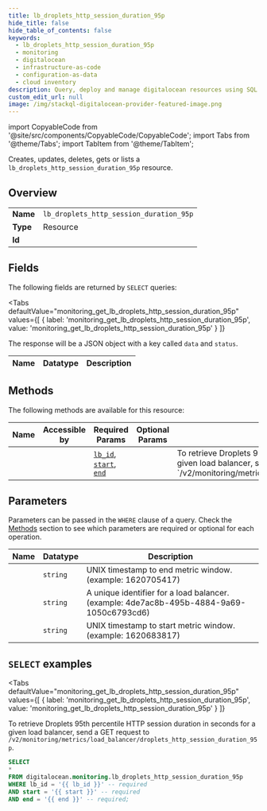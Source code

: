 ```yaml
--- 
title: lb_droplets_http_session_duration_95p
hide_title: false
hide_table_of_contents: false
keywords:
  - lb_droplets_http_session_duration_95p
  - monitoring
  - digitalocean
  - infrastructure-as-code
  - configuration-as-data
  - cloud inventory
description: Query, deploy and manage digitalocean resources using SQL
custom_edit_url: null
image: /img/stackql-digitalocean-provider-featured-image.png
---
```


import CopyableCode from '@site/src/components/CopyableCode/CopyableCode';
import Tabs from '@theme/Tabs';
import TabItem from '@theme/TabItem';

Creates, updates, deletes, gets or lists a <code>lb_droplets_http_session_duration_95p</code> resource.

## Overview
<table><tbody>
<tr><td><b>Name</b></td><td><code>lb_droplets_http_session_duration_95p</code></td></tr>
<tr><td><b>Type</b></td><td>Resource</td></tr>
<tr><td><b>Id</b></td><td><CopyableCode code="digitalocean.monitoring.lb_droplets_http_session_duration_95p" /></td></tr>
</tbody></table>

## Fields

The following fields are returned by `SELECT` queries:

<Tabs
    defaultValue="monitoring_get_lb_droplets_http_session_duration_95p"
    values={[
        { label: 'monitoring_get_lb_droplets_http_session_duration_95p', value: 'monitoring_get_lb_droplets_http_session_duration_95p' }
    ]}
>
<TabItem value="monitoring_get_lb_droplets_http_session_duration_95p">

The response will be a JSON object with a key called `data` and `status`.

<table>
<thead>
    <tr>
    <th>Name</th>
    <th>Datatype</th>
    <th>Description</th>
    </tr>
</thead>
<tbody>
</tbody>
</table>
</TabItem>
</Tabs>

## Methods

The following methods are available for this resource:

<table>
<thead>
    <tr>
    <th>Name</th>
    <th>Accessible by</th>
    <th>Required Params</th>
    <th>Optional Params</th>
    <th>Description</th>
    </tr>
</thead>
<tbody>
<tr>
    <td><a href="#monitoring_get_lb_droplets_http_session_duration_95p"><CopyableCode code="monitoring_get_lb_droplets_http_session_duration_95p" /></a></td>
    <td><CopyableCode code="select" /></td>
    <td><a href="#parameter-lb_id"><code>lb_id</code></a>, <a href="#parameter-start"><code>start</code></a>, <a href="#parameter-end"><code>end</code></a></td>
    <td></td>
    <td>To retrieve Droplets 95th percentile HTTP session duration in seconds for a given load balancer, send a GET request to `/v2/monitoring/metrics/load_balancer/droplets_http_session_duration_95p`.</td>
</tr>
</tbody>
</table>

## Parameters

Parameters can be passed in the `WHERE` clause of a query. Check the [Methods](#methods) section to see which parameters are required or optional for each operation.

<table>
<thead>
    <tr>
    <th>Name</th>
    <th>Datatype</th>
    <th>Description</th>
    </tr>
</thead>
<tbody>
<tr id="parameter-end">
    <td><CopyableCode code="end" /></td>
    <td><code>string</code></td>
    <td>UNIX timestamp to end metric window. (example: 1620705417)</td>
</tr>
<tr id="parameter-lb_id">
    <td><CopyableCode code="lb_id" /></td>
    <td><code>string</code></td>
    <td>A unique identifier for a load balancer. (example: 4de7ac8b-495b-4884-9a69-1050c6793cd6)</td>
</tr>
<tr id="parameter-start">
    <td><CopyableCode code="start" /></td>
    <td><code>string</code></td>
    <td>UNIX timestamp to start metric window. (example: 1620683817)</td>
</tr>
</tbody>
</table>

## `SELECT` examples

<Tabs
    defaultValue="monitoring_get_lb_droplets_http_session_duration_95p"
    values={[
        { label: 'monitoring_get_lb_droplets_http_session_duration_95p', value: 'monitoring_get_lb_droplets_http_session_duration_95p' }
    ]}
>
<TabItem value="monitoring_get_lb_droplets_http_session_duration_95p">

To retrieve Droplets 95th percentile HTTP session duration in seconds for a given load balancer, send a GET request to `/v2/monitoring/metrics/load_balancer/droplets_http_session_duration_95p`.

```sql
SELECT
*
FROM digitalocean.monitoring.lb_droplets_http_session_duration_95p
WHERE lb_id = '{{ lb_id }}' -- required
AND start = '{{ start }}' -- required
AND end = '{{ end }}' -- required;
```
</TabItem>
</Tabs>
